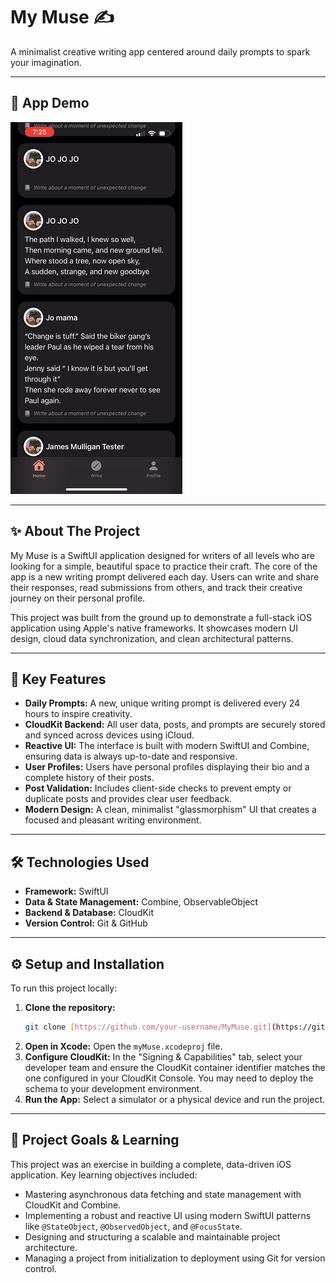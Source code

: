 # My Muse ✍️

A minimalist creative writing app centered around daily prompts to spark your imagination.

---

## 🚀 App Demo

![App Demo GIF](./MyMuseDemoSmall.gif)

---

## ✨ About The Project

My Muse is a SwiftUI application designed for writers of all levels who are looking for a simple, beautiful space to practice their craft. The core of the app is a new writing prompt delivered each day. Users can write and share their responses, read submissions from others, and track their creative journey on their personal profile.

This project was built from the ground up to demonstrate a full-stack iOS application using Apple's native frameworks. It showcases modern UI design, cloud data synchronization, and clean architectural patterns.

---

## 🔧 Key Features

* **Daily Prompts:** A new, unique writing prompt is delivered every 24 hours to inspire creativity.
* **CloudKit Backend:** All user data, posts, and prompts are securely stored and synced across devices using iCloud.
* **Reactive UI:** The interface is built with modern SwiftUI and Combine, ensuring data is always up-to-date and responsive.
* **User Profiles:** Users have personal profiles displaying their bio and a complete history of their posts.
* **Post Validation:** Includes client-side checks to prevent empty or duplicate posts and provides clear user feedback.
* **Modern Design:** A clean, minimalist "glassmorphism" UI that creates a focused and pleasant writing environment.

---

## 🛠️ Technologies Used

* **Framework:** SwiftUI
* **Data & State Management:** Combine, ObservableObject
* **Backend & Database:** CloudKit
* **Version Control:** Git & GitHub

---

## ⚙️ Setup and Installation

To run this project locally:

1.  **Clone the repository:**
    ```sh
    git clone [https://github.com/your-username/MyMuse.git](https://github.com/your-username/MyMuse.git)
    ```
2.  **Open in Xcode:**
    Open the `myMuse.xcodeproj` file.
3.  **Configure CloudKit:**
    In the "Signing & Capabilities" tab, select your developer team and ensure the CloudKit container identifier matches the one configured in your CloudKit Console. You may need to deploy the schema to your development environment.
4.  **Run the App:**
    Select a simulator or a physical device and run the project.

---

## 🎯 Project Goals & Learning

This project was an exercise in building a complete, data-driven iOS application. Key learning objectives included:

* Mastering asynchronous data fetching and state management with CloudKit and Combine.
* Implementing a robust and reactive UI using modern SwiftUI patterns like `@StateObject`, `@ObservedObject`, and `@FocusState`.
* Designing and structuring a scalable and maintainable project architecture.
* Managing a project from initialization to deployment using Git for version control.
